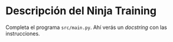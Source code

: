 # Descripción del Ninja Training
Completa el programa `src/main.py`. Ahí verás un *docstring* con las instrucciones.

